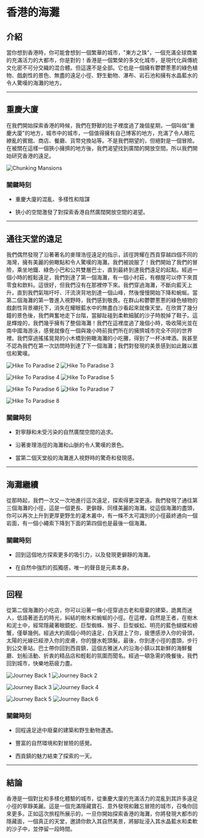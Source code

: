 # 香港的海灘

## 介紹

當你想到香港時，你可能會想到一個繁華的城市，"東方之珠"，一個充滿全球商業的充滿活力的大都市，你是對的！香港是一個繁榮的多文化城市，是現代化與傳統文化密不可分交織的混合體。但這還不是全部。它也是一個擁有鬱鬱蔥蔥的綠色植物、戲劇性的景色、無盡的遠足小徑、野生動物、瀑布、岩石池和擁有水晶藍水的令人驚嘆的海灘的地方。

---

## 重慶大廈

在我們開始探索香港的時候，我們在野獸的肚子裡度過了幾個星期，一個叫做"重慶大廈"的地方，城市中的城市，一個值得擁有自己博客的地方，充滿了令人眼花繚亂的賓館、商店、餐廳、貨幣兌換站等。不是我們期望的，但絕對是一個冒險。在被關在這樣一個狹小擁擠的地方後，我們渴望找到廣闊的開放空間。所以我們開始研究香港的遠足。

![Chunking Mansions](https://twotrekkers.nyc3.cdn.digitaloceanspaces.com/media/multipart-uploads/HK_chunking_mansions.svg)

### 關鍵時刻

- 重慶大廈的混亂、多樣性和陰謀

- 狹小的空間激發了對探索香港自然廣闊開放空間的渴望。

---

## 通往天堂的遠足

我們偶然發現了沿著著名的麥理浩徑遠足的指示，該徑誇耀在西貢穿越四個不同的海灣，擁有美麗的俯瞰點和令人驚嘆的海灘。我們被說服了！我們開始了我們的冒險，乘坐地鐵、綠色小巴和公共雙層巴士，直到最終到達我們遠足的起點。經過一個小時的輕鬆遠足，我們到達了第一個海灘，有一個小村莊，有棚屋可以停下來買零食和飲料。這很好，但我們沒有在那裡停下來。我們穿過海灘，不斷向藍天上升，直到我們氣喘吁吁、汗流浹背地到達一個山峰，然後慢慢開始下降和蜿蜒。當第二個海灘的第一瞥進入視野時，我們感到敬畏。在群山和鬱鬱蔥蔥的綠色植物的戲劇性背景襯托下，消失在耀眼藍水中的無盡白沙看起來就像天堂。在欣賞了幾分鐘的景色後，我們興奮地走下台階，當腳趾碰到柔軟細膩的沙子時脫掉了鞋子。這是輝煌的，我們幾乎擁有了整個海灘！我們在這裡度過了幾個小時，吸收陽光並在南中國海游泳，感覺就像在一個與幾小時前我們所在的擁擠城市完全不同的世界裡。我們穿過搖搖晃晃的小木橋到俯瞰海灘的小吃攤，得到了一杯冰啤酒。我甚至不認為我們在第一次訪問時到達了下一個海灘；我們對發現的美景感到如此難以置信和驚嘆。

![Hike To Paradise 2](https://twotrekkers.nyc3.cdn.digitaloceanspaces.com/media/multipart-uploads/HK_hiketoparadise_2.svg)  ![Hike To Paradise 3](https://twotrekkers.nyc3.cdn.digitaloceanspaces.com/media/multipart-uploads/HK_hiketoparadise_3.svg)

![Hike To Paradise 4](https://twotrekkers.nyc3.cdn.digitaloceanspaces.com/media/multipart-uploads/HK_hiketoparadise_4.svg) ![Hike To Paradise 5](https://twotrekkers.nyc3.cdn.digitaloceanspaces.com/media/multipart-uploads/HK_hiketoparadise_5.svg)

![Hike To Paradise 6](https://twotrekkers.nyc3.cdn.digitaloceanspaces.com/media/multipart-uploads/HK_hiketoparadise_6.svg) ![Hike To Paradise 7](https://twotrekkers.nyc3.cdn.digitaloceanspaces.com/media/multipart-uploads/HK_hiketoparadise_7.svg)

![Hike To Paradise 8](https://twotrekkers.nyc3.cdn.digitaloceanspaces.com/media/multipart-uploads/HK_hiketoparadise_8.svg)

### 關鍵時刻

- 對寧靜和未受污染的自然廣闊空間的追求。

- 沿著麥理浩徑的海灘和山脈的令人驚嘆的景色。

- 當第二個天堂般的海灘進入視野時的驚奇和發現感。

---

## 海灘繼續

從那時起，我們一次又一次地進行這次遠足，探索得更深更遠。我們發現了通往第三個海灘的小徑，這是一個更長、更僻靜、同樣美麗的海灘。從這個海灘的盡頭，你可以再次上升到更厚更野生的灌木叢中，有一條不太可識別的小徑最終通向一個岩面，有一個小繩索下降到下面的第四個也是最後一個海灘。

### 關鍵時刻

- 回到這個地方探索更多的吸引力，以及發現更僻靜的海灘。

- 在自然中強烈的孤獨感，唯一的聲音是元素本身。

---

## 回程

從第二個海灘的小吃店，你可以沿著一條小徑穿過古老和廢棄的建築，詭異而迷人，低語著逝去的時光，糾結的樹木和蜿蜒的小徑。在這裡，自然是王者，在樹木和泥土中，經常隱藏著眼鏡蛇、巨型蜘蛛、猴子、巨型蜈蚣、明亮的藍色蝴蝶和螃蟹，僅舉幾例。經過大約兩個小時的遠足，白天趕上了你，疲憊感滲入你的骨頭，太陽的光線已經滲入你的皮膚，你的鹽水乾頭髮。最後，你到達小徑的盡頭，步行到公交車站。巴士帶你回到西貢鎮，這個古雅迷人的沿海小鎮以其新鮮的海鮮餐廳、划船活動、折衷的精品店和輕鬆的氛圍而聞名。經過一頓急需的晚餐後，我們回到城市，快樂地筋疲力盡。

![Journey Back 1](https://twotrekkers.nyc3.cdn.digitaloceanspaces.com/media/multipart-uploads/HK_journeyback_1.svg)  ![Journey Back 2](https://twotrekkers.nyc3.cdn.digitaloceanspaces.com/media/multipart-uploads/HK_journeyback_2.svg)

![Journey Back 3](https://twotrekkers.nyc3.cdn.digitaloceanspaces.com/media/multipart-uploads/HK_journeyback_3.svg) ![Journey Back 4](https://twotrekkers.nyc3.cdn.digitaloceanspaces.com/media/multipart-uploads/HK_journeyback_4.svg)

![Journey Back 5](https://twotrekkers.nyc3.cdn.digitaloceanspaces.com/media/multipart-uploads/HK_journeyback_5.svg) ![Journey Back 6](https://twotrekkers.nyc3.cdn.digitaloceanspaces.com/media/multipart-uploads/HK_journeyback_6.svg)

### 關鍵時刻

- 回程遠足途中廢棄的建築和野生動物遭遇。

- 豐富的自然環境和對冒險的感覺。

- 西貢鎮的魅力結束了探索的一天。

---

## 結論

香港是一個對比和多樣化體驗的城市，從重慶大廈的充滿活力的混亂到其許多遠足小徑的寧靜美麗。這是一個充滿隱藏寶石、意外發現和難忘冒險的城市，召喚你回來更多。正如這次旅程所展示的，一旦你開始探索香港的海灘，你將發現大都市的隱藏面，一個真正的天堂，邀請你飲入其自然美景，將腳趾浸入其水晶藍水和柔軟的沙子中，並停留一段時間。
